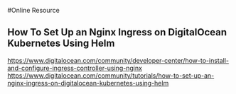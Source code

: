 #Online Resource

## How To Set Up an Nginx Ingress on DigitalOcean Kubernetes Using Helm

https://www.digitalocean.com/community/developer-center/how-to-install-and-configure-ingress-controller-using-nginx
https://www.digitalocean.com/community/tutorials/how-to-set-up-an-nginx-ingress-on-digitalocean-kubernetes-using-helm